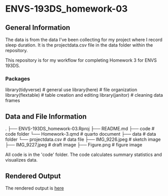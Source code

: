 # ENVS-193DS_homework-03

## General Information

The data is from the data I've been collecting for my project where I record
sleep duration. It is the projectdata.csv file in the data folder within the
repository. 

This repository is for my workflow for completing Homework 3 for ENVS 193DS.

### Packages

library(tidyverse) # general use
library(here) # file organization
library(flextable) # table creation and editing
library(janitor) # cleaning data frames

## Data and File Information
 .
├── ENVS-193DS_homework-03.Rproj
├── README.md
├── code                                            # code folder
    └── Homework-3.qmd                              # quarto document
├── data                                            # data folder
    └── projectdata.csv                             # data file
├── IMG_9226.jpeg                                   # sketch image
├── IMG_9227.jpeg                                   # draft image
├── Figure.png                                      # figure image

All code is in the 'code' folder. The code calculates summary statistics
and visualizes data.

## Rendered Output

The rendered output is [here](https://eliasdewald.github.io/ENVS-193DS_homework-03/code/homework-03.html)
